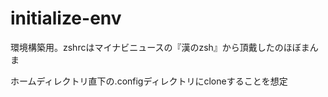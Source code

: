initialize-env
==============

環境構築用。zshrcはマイナビニュースの『漢のzsh』から頂戴したのほぼまんま

ホームディレクトリ直下の.configディレクトリにcloneすることを想定
